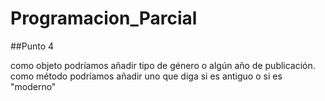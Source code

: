 # Programacion_Parcial

##Punto 4

como objeto podríamos añadir tipo de género o algún año de publicación.
como método podríamos añadir uno que diga si es antiguo o si es "moderno"
